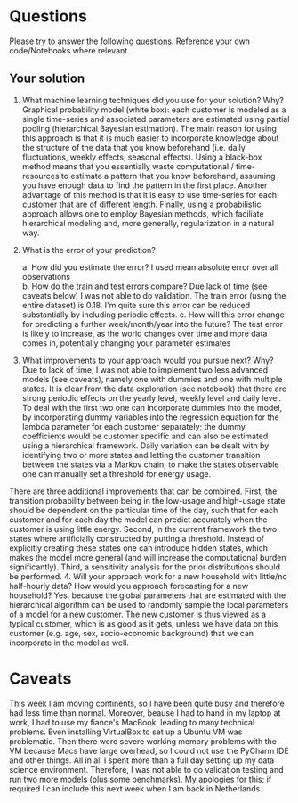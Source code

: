 # Questions
Please try to answer the following questions.
Reference your own code/Notebooks where relevant.

## Your solution
1. What machine learning techniques did you use for your solution? Why?
	Graphical probability model (white box): each customer is modeled as a single time-series and associated parameters are estimated using partial pooling (hierarchical Bayesian estimation). The main reason for using this approach is that it is much easier to incorporate knowledge about the structure of the data that you know beforehand (i.e. daily fluctuations, weekly effects, seasonal effects). Using a black-box method means that you essentially waste computational / time-resources to estimate a pattern that you know beforehand, assuming you have enough data to find the pattern in the first place. Another advantage of this method is that it is easy to use time-series for each customer that are of different length. Finally, using a probabilistic approach allows one to employ Bayesian methods, which faciliate hierarchical modeling and, more generally, regularization in a natural way. 
2. What is the error of your prediction?

   a. How did you estimate the error?
	I used mean absolute error over all observations   		
   b. How do the train and test errors compare?
    Due lack of time (see caveats below) I was not able to do validation. The train error (using the entire dataset) is 0.18. I'm quite sure this error can be reduced substantially by including periodic effects.
   c. How will this error change for predicting a further week/month/year into the future?
    The test error is likely to increase, as the world changes over time and more data comes in, potentially changing your parameter estimates
3. What improvements to your approach would you pursue next? Why?
 Due to lack of time, I was not able to implement two less advanced models (see caveats), namely one with dummies and one with multiple states. It is clear from the data exploration (see notebook) that there are strong periodic effects on the yearly level, weekly level and daily level. To deal with the first two one can incorporate dummies into the model, by incorporating dummy variables into the regression equation for the lambda parameter for each customer separately; the dummy coefficients would be customer specific and can also be estimated using a hierarchical framework. Daily variation can be dealt with by identifying two or more states and letting the customer transition between the states via a Markov chain; to make the states observable one can manually set a threshold for energy usage.  
 
 There are three additional improvements that can be combined. First, the transition probability between being in the low-usage and high-usage state should be dependent on the particular time of the day, such that for each customer and for each day the model can predict accurately when the customer is using little energy. Second, in the current framework the two states where artificially constructed by putting a threshold. Instead of explicitly creating these states one can introduce hidden states, which makes the model more general (and will increase the computational burden significantly). Third, a sensitivity analysis for the prior distributions should be performed. 
4. Will your approach work for a new household with little/no half-hourly data?
   How would you approach forecasting for a new household?
    Yes, because the global parameters that are estimated with the hierarchical algorithm can be used to randomly sample the local parameters of a model for a new customer. The new customer is thus viewed as a typical customer, which is as good as it gets, unless we have data on this customer (e.g. age, sex, socio-economic background) that we can incorporate in the model as well. 

# Caveats
This week I am moving continents, so I have been quite busy and therefore had less time than normal. Moreover, beause I had to hand in my laptop at work, I had to use my fiance's MacBook, leading to many technical problems. Even installing VirtualBox to set up a Ubuntu VM was problematic. Then there were severe working memory problems with the VM because Macs have large overhead, so I could not use the PyCharm IDE and other things. All in all I spent more than a full day setting up my data science environment. Therefore, I was not able to do validation testing and run two more models (plus some benchmarks). My apologies for this; if required I can include this next week when I am back in Netherlands.